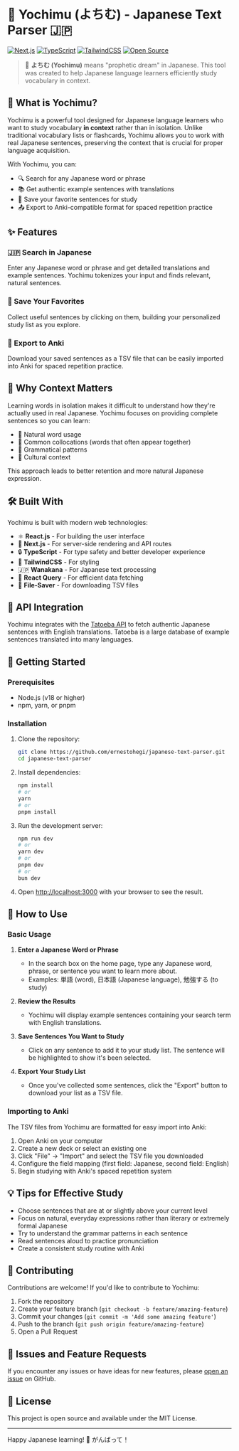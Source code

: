 # 🌙 Yochimu (よちむ) - Japanese Text Parser 🇯🇵

[![Next.js](https://img.shields.io/badge/Next.js-15.4-black?style=flat-square&logo=next.js)](https://nextjs.org/)
[![TypeScript](https://img.shields.io/badge/TypeScript-5.x-blue?style=flat-square&logo=typescript)](https://www.typescriptlang.org/)
[![TailwindCSS](https://img.shields.io/badge/TailwindCSS-4.x-38B2AC?style=flat-square&logo=tailwind-css)](https://tailwindcss.com/)
[![Open Source](https://img.shields.io/badge/Open-Source-brightgreen?style=flat-square&logo=github)](https://github.com/ernestohegi/japanese-text-parser)

> 💭 **よちむ (Yochimu)** means "prophetic dream" in Japanese. This tool was created to help Japanese language learners efficiently study vocabulary in context.

## 🚀 What is Yochimu?

Yochimu is a powerful tool designed for Japanese language learners who want to study vocabulary **in context** rather than in isolation. Unlike traditional vocabulary lists or flashcards, Yochimu allows you to work with real Japanese sentences, preserving the context that is crucial for proper language acquisition.

With Yochimu, you can:

- 🔍 Search for any Japanese word or phrase
- 📚 Get authentic example sentences with translations
- 💾 Save your favorite sentences for study
- 📤 Export to Anki-compatible format for spaced repetition practice

## ✨ Features

### 🇯🇵 Search in Japanese

Enter any Japanese word or phrase and get detailed translations and example sentences. Yochimu tokenizes your input and finds relevant, natural sentences.

### 🔖 Save Your Favorites

Collect useful sentences by clicking on them, building your personalized study list as you explore.

### 📝 Export to Anki

Download your saved sentences as a TSV file that can be easily imported into Anki for spaced repetition practice.

## 🧠 Why Context Matters

Learning words in isolation makes it difficult to understand how they're actually used in real Japanese. Yochimu focuses on providing complete sentences so you can learn:

- 🌟 Natural word usage
- 🔄 Common collocations (words that often appear together)
- 📏 Grammatical patterns
- 🏮 Cultural context

This approach leads to better retention and more natural Japanese expression.

## 🛠️ Built With

Yochimu is built with modern web technologies:

- ⚛️ **React.js** - For building the user interface
- 📱 **Next.js** - For server-side rendering and API routes
- 🔒 **TypeScript** - For type safety and better developer experience
- 🎨 **TailwindCSS** - For styling
- 🇯🇵 **Wanakana** - For Japanese text processing
- 🔄 **React Query** - For efficient data fetching
- 💾 **File-Saver** - For downloading TSV files

## 🔌 API Integration

Yochimu integrates with the [Tatoeba API](https://en.wiki.tatoeba.org/articles/show/api) to fetch authentic Japanese sentences with English translations. Tatoeba is a large database of example sentences translated into many languages.

## 🚀 Getting Started

### Prerequisites

- Node.js (v18 or higher)
- npm, yarn, or pnpm

### Installation

1. Clone the repository:

   ```bash
   git clone https://github.com/ernestohegi/japanese-text-parser.git
   cd japanese-text-parser
   ```

2. Install dependencies:

   ```bash
   npm install
   # or
   yarn
   # or
   pnpm install
   ```

3. Run the development server:

   ```bash
   npm run dev
   # or
   yarn dev
   # or
   pnpm dev
   # or
   bun dev
   ```

4. Open [http://localhost:3000](http://localhost:3000) with your browser to see the result.

## 📖 How to Use

### Basic Usage

1. **Enter a Japanese Word or Phrase**

   - In the search box on the home page, type any Japanese word, phrase, or sentence you want to learn more about.
   - Examples: 単語 (word), 日本語 (Japanese language), 勉強する (to study)

2. **Review the Results**

   - Yochimu will display example sentences containing your search term with English translations.

3. **Save Sentences You Want to Study**

   - Click on any sentence to add it to your study list. The sentence will be highlighted to show it's been selected.

4. **Export Your Study List**
   - Once you've collected some sentences, click the "Export" button to download your list as a TSV file.

### Importing to Anki

The TSV files from Yochimu are formatted for easy import into Anki:

1. Open Anki on your computer
2. Create a new deck or select an existing one
3. Click "File" → "Import" and select the TSV file you downloaded
4. Configure the field mapping (first field: Japanese, second field: English)
5. Begin studying with Anki's spaced repetition system

## 💡 Tips for Effective Study

- Choose sentences that are at or slightly above your current level
- Focus on natural, everyday expressions rather than literary or extremely formal Japanese
- Try to understand the grammar patterns in each sentence
- Read sentences aloud to practice pronunciation
- Create a consistent study routine with Anki

## 🤝 Contributing

Contributions are welcome! If you'd like to contribute to Yochimu:

1. Fork the repository
2. Create your feature branch (`git checkout -b feature/amazing-feature`)
3. Commit your changes (`git commit -m 'Add some amazing feature'`)
4. Push to the branch (`git push origin feature/amazing-feature`)
5. Open a Pull Request

## 🐛 Issues and Feature Requests

If you encounter any issues or have ideas for new features, please [open an issue](https://github.com/ernestohegi/japanese-text-parser/issues) on GitHub.

## 📄 License

This project is open source and available under the MIT License.

---

Happy Japanese learning! 🎌 がんばって！
